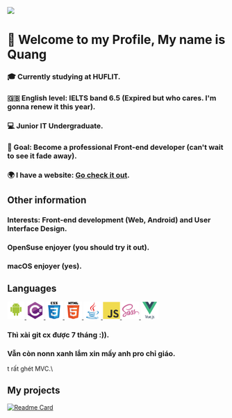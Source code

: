 ![](http://github-profile-summary-cards.vercel.app/api/cards/profile-details?username=fowardslash&theme=github)
# 👋 Welcome to my Profile, My name is Quang
### 🎓 Currently studying at HUFLIT.
### 🇬🇧 English level: IELTS band 6.5 (Expired but who cares. I'm gonna renew it this year).
### 💻 Junior IT Undergraduate.
### 🏁 Goal: Become a professional Front-end developer (can't wait to see it fade away).
### 🌍 I have a website: [Go check it out](https://fowardslash.vercel.app).
## Other information
### Interests: Front-end development (Web, Android) and User Interface Design.
### OpenSuse enjoyer (you should try it out).
### macOS enjoyer (yes).
## Languages
<p align="left"> <a href="https://developer.android.com" target="_blank" rel="noreferrer"> <img src="https://raw.githubusercontent.com/devicons/devicon/master/icons/android/android-original-wordmark.svg" alt="android" width="40" height="40"/> </a> <a href="https://www.w3schools.com/cs/" target="_blank" rel="noreferrer"> <img src="https://raw.githubusercontent.com/devicons/devicon/master/icons/csharp/csharp-original.svg" alt="csharp" width="40" height="40"/> </a> <a href="https://www.w3schools.com/css/" target="_blank" rel="noreferrer"> <img src="https://raw.githubusercontent.com/devicons/devicon/master/icons/css3/css3-original-wordmark.svg" alt="css3" width="40" height="40"/> </a> <a href="https://www.w3.org/html/" target="_blank" rel="noreferrer"> <img src="https://raw.githubusercontent.com/devicons/devicon/master/icons/html5/html5-original-wordmark.svg" alt="html5" width="40" height="40"/> </a> <a href="https://www.java.com" target="_blank" rel="noreferrer"> <img src="https://raw.githubusercontent.com/devicons/devicon/master/icons/java/java-original.svg" alt="java" width="40" height="40"/> </a> <a href="https://developer.mozilla.org/en-US/docs/Web/JavaScript" target="_blank" rel="noreferrer"> <img src="https://raw.githubusercontent.com/devicons/devicon/master/icons/javascript/javascript-original.svg" alt="javascript" width="40" height="40"/> </a> <a href="https://sass-lang.com" target="_blank" rel="noreferrer"> <img src="https://raw.githubusercontent.com/devicons/devicon/master/icons/sass/sass-original.svg" alt="sass" width="40" height="40"/> </a> <a href="https://vuejs.org/" target="_blank" rel="noreferrer"> <img src="https://raw.githubusercontent.com/devicons/devicon/master/icons/vuejs/vuejs-original-wordmark.svg" alt="vuejs" width="40" height="40"/> </a> </p>

### Thì xài git cx được 7 tháng :)).
### Vẫn còn nonn xanh lắm xin mấy anh pro chỉ giáo.
t rất ghét MVC.\
## My projects
[![Readme Card](https://github-readme-stats.vercel.app/api/pin/?username=trduyth4nh&repo=socialife)](https://github.com/anuraghazra/github-readme-stats)
